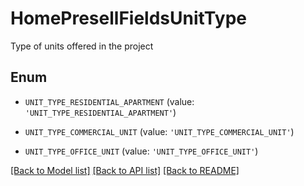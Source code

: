 # HomePresellFieldsUnitType

Type of units offered in the project

## Enum

* `UNIT_TYPE_RESIDENTIAL_APARTMENT` (value: `'UNIT_TYPE_RESIDENTIAL_APARTMENT'`)

* `UNIT_TYPE_COMMERCIAL_UNIT` (value: `'UNIT_TYPE_COMMERCIAL_UNIT'`)

* `UNIT_TYPE_OFFICE_UNIT` (value: `'UNIT_TYPE_OFFICE_UNIT'`)

[[Back to Model list]](../README.md#documentation-for-models) [[Back to API list]](../README.md#documentation-for-api-endpoints) [[Back to README]](../README.md)


